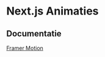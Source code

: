 # Next.js Animaties

## Documentatie

[Framer Motion](https://www.framer.com/motion/?utm_source=google&utm_medium=adwords&utm_campaign=PerformanceMax-Framer_&gad_source=1&gclid=EAIaIQobChMItLmOuvHghAMVSxMGAB3zoQkxEAAYASAAEgJl5fD_BwE)
